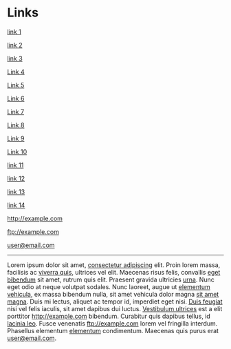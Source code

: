 Links
==========

[link 1](http://link1.com)

[link 2](http://link2.com/page "Link to page 1")

[link 3](http://link3.com/path/page.html "Link to page 3")

[Link 4][4]

[4]: http://link4.com

[Link 5][5]

[5]: http://link5.com "Link to page 5"

[Link 6][6]

[6]: http://link6.com/page.html 'Link to page 6'

[Link 7][7]

[7]: http://link7.com/pagth/page.html (Link to page 7)

[Link 8][8]

[8]: <http://link8.com> "Link to page 8"

[Link 9][9]

[9]: <http://link9.com/page.html> 'Link to page 9'

[Link 10][10]

[10]: <http://link10.com/pagth/page.html> (Link to page 10)

[link 11](Paragraphs.md "Link to internal page")

[link 12](/Paragraphs.md "Link to internal page")

[link 13](./Paragraphs.md "Link to internal page")

[link 14](broken/Paragraphs.md "Broken Link to internal page")

<http://example.com>

<ftp://example.com>

<user@email.com>

-----------------------------

Lorem ipsum dolor sit amet, [consectetur adipiscing](http://link1.com) elit. Proin lorem
massa, facilisis ac [viverra quis](http://link2.com/page "Link to page 1"), ultrices vel elit. Maecenas risus
felis, convallis [eget bibendum](http://link3.com/path/page.html "Link to page 3") sit amet, rutrum quis elit. Praesent
gravida ultricies [urna][4]. Nunc eget odio at neque volutpat sodales. Nunc
laoreet, augue ut [elementum vehicula][5], ex massa bibendum nulla, sit amet
vehicula dolor magna [sit amet magna][6]. Duis mi lectus, aliquet ac tempor id,
imperdiet eget nisi. [Duis feugiat][7] nisi vel felis iaculis, sit amet dapibus
dui luctus. [Vestibulum ultrices][8] est a elit porttitor <http://example.com> bibendum. Curabitur
quis dapibus tellus, id [lacinia leo][9]. Fusce venenatis <ftp://example.com> lorem vel fringilla
interdum. Phasellus elementum [elementum][10] condimentum. Maecenas quis
purus erat <user@email.com>.

